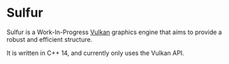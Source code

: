 # Sulfur

Sulfur is a Work-In-Progress [Vulkan](https://www.vulkan.org/) graphics engine that aims to provide a robust and efficient structure.

It is written in C++ 14, and currently only uses the Vulkan API.
